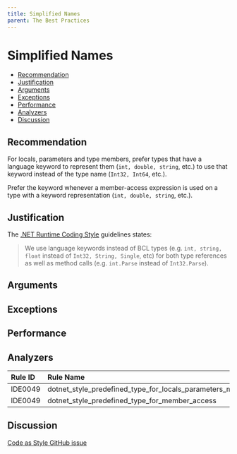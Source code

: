 ```yaml
---
title: Simplified Names
parent: The Best Practices
---
```


# Simplified Names

* [Recommendation](#recommendation)
* [Justification](#justification)
* [Arguments](#arguments)
* [Exceptions](#exceptions)
* [Performance](#performance)
* [Analyzers](#analyzers)
* [Discussion](#discussion)

## Recommendation

For locals, parameters and type members, prefer types that have a language keyword to represent them (`int, double, string`, etc.) to use that keyword instead of the type name (`Int32, Int64`, etc.).

Prefer the keyword whenever a member-access expression is used on a type with a keyword representation (`int, double, string`, etc.).

## Justification

The [.NET Runtime Coding Style](https://github.com/dotnet/runtime/blob/master/docs/coding-guidelines/coding-style.md) guidelines states:

> We use language keywords instead of BCL types (e.g. `int, string, float` instead of `Int32, String, Single`, etc) for both type references as well as method calls (e.g. `int.Parse` instead of `Int32.Parse`).

## Arguments



## Exceptions



## Performance



## Analyzers

| Rule ID | Rule Name | Value
|:-|:-|:-|
| IDE0049 | dotnet_style_predefined_type_for_locals_parameters_members | true:suggestion |
| IDE0049 | dotnet_style_predefined_type_for_member_access | true:suggestion |

## Discussion

[Code as Style GitHub issue]()